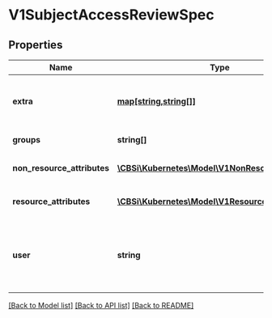 # V1SubjectAccessReviewSpec

## Properties
Name | Type | Description | Notes
------------ | ------------- | ------------- | -------------
**extra** | [**map[string,string[]]**](array.md) | Extra corresponds to the user.Info.GetExtra() method from the authenticator.  Since that is input to the authorizer it needs a reflection here. | [optional] 
**groups** | **string[]** | Groups is the groups you&#39;re testing for. | [optional] 
**non_resource_attributes** | [**\CBSi\Kubernetes\Model\V1NonResourceAttributes**](V1NonResourceAttributes.md) | NonResourceAttributes describes information for a non-resource access request | [optional] 
**resource_attributes** | [**\CBSi\Kubernetes\Model\V1ResourceAttributes**](V1ResourceAttributes.md) | ResourceAuthorizationAttributes describes information for a resource access request | [optional] 
**user** | **string** | User is the user you&#39;re testing for. If you specify \&quot;User\&quot; but not \&quot;Groups\&quot;, then is it interpreted as \&quot;What if User were not a member of any groups | [optional] 

[[Back to Model list]](../README.md#documentation-for-models) [[Back to API list]](../README.md#documentation-for-api-endpoints) [[Back to README]](../README.md)


